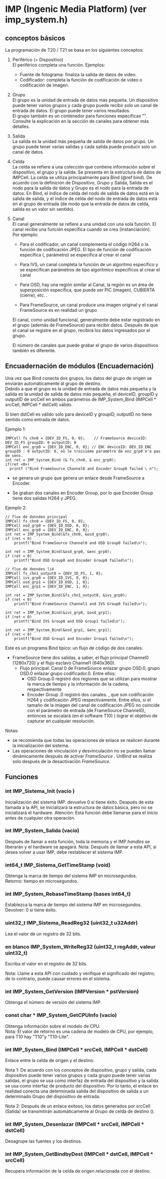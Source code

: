 

# IMP (Ingenic Media Platform) (ver imp_system.h)

## conceptos básicos
La programación de T20 / T21 se basa en los siguientes conceptos:
1. Periférico (= Dispositivo)  
    El periférico completa una función. Ejemplos:
     *  Fuente de fotograma: finaliza la salida de datos de video.
     *  Codificador: completa la función de codificación de video o codificación de imagen.
2. Grupo  
    El grupo es la unidad de entrada de datos más pequeña. Un dispositivo puede tener varios grupos y cada grupo puede recibir solo un canal de entrada de datos. El grupo puede tener varios resultados.  
    El grupo también es un contenedor para funciones específicas "". Consulte la explicación en la sección de canales para obtener más detalles.
3. Salida  
    La salida es la unidad más pequeña de salida de datos por grupo. Un grupo puede tener varias salidas y cada salida puede producir solo un canal de datos.
4. Celda  
    La celda se refiere a una colección que contiene información sobre el dispositivo, el grupo y la salida. Se presenta en la estructura de datos de IMPCell.
La celda se utiliza principalmente para Bind (@ref bind). De acuerdo con la definición de Dispositivo, Grupo y Salida, Salida es el nodo para la salida de datos y Grupo es el nodo para la entrada de datos.
En Bind, el índice de celda del nodo de salida de datos está en la salida de salida, y el índice de celda del nodo de entrada de datos está en el grupo de entrada (de modo que la entrada de datos de celda, salida es un valor sin sentido).
5. Canal  
    El canal generalmente se refiere a una unidad con una sola función. El canal recibe una función específica cuando se crea (instanciación).  
    Por ejemplo:  
     -  Para el codificador, un canal complementa el código H264 o la función de codificación JPEG. El tipo de función de codificación específica (, parámetro) se especifica al crear el canal


     -  Para IVS, un canal completa la función de un algoritmo específico y se especifican parámetros de tipo algorítmico específicos al crear el canal


     -  Para OSD, hay una región similar al Canal, la región es un área de superposición específica, que puede ser PIC (imagen), CUBIERTA (cierre), etc. .


     -  Para FrameSource, un canal produce una imagen original y el canal FrameSource es en realidad un grupo


     
     El canal, como unidad funcional, generalmente debe estar registrado en el grupo (además de FrameSource) para recibir datos. Después de que el canal se registre en el grupo, recibirá los datos ingresados ​​por el grupo.

    El número de canales que puede grabar el grupo de varios dispositivos también es diferente.

## Encuadernación de módulos (Encuadernación)

Una vez que Bind conecta dos grupos, los datos del grupo de origen se enviarán automáticamente al grupo de destino.  
Debido a que el grupo es la unidad de entrada de datos más pequeña y la salida es la unidad de salida de datos más pequeña, el deviceID, groupID y outputID de srcCell en ambos parámetros de IMP_System_Bind (IMPCell * srcCell, IMPCell * dstCell) válido.  

Si bien dstCell es válido solo para deviceID y groupID, outputID no tiene sentido como entrada de datos.

Ejemplo 1: 
```
IMPCell fs_chn0 = {DEV_ID_FS, 0, 0};    // FrameSource deviceID: DEV_ID_FS groupID: 0 outputID: 0
IMPCell enc_grp0 = {DEV_ID_ENC, 0, 0}; // ENC deviceID: DEV_ID_ENC groupID : 0 outputID: 0, où le troisième paramètre de enc_grp0 n'a pas de sens. 
int ret = IMP_System_Bind (& fs_chn0, & enc_grp0);
if(ret <0>)
  printf ("Bind FrameSource Channel0 and Encoder Group0 failed \ n");

```

* se genera un grupo que genera un enlace desde FrameSource a Encoder.


* Se graban dos canales en Encoder Group, por lo que Encoder Group tiene dos salidas H264 y JPEG.



Ejemplo 2:
```
// flux de données principal
IMPCell fs_chn0 = {DEV_ID_FS, 0, 0};
IMPCell osd_grp0 = {DEV_ID_OSD, 0, 0};
IMPCell enc_grp0 = {DEV_ID_ENC, 0, 0};
int ret = IMP_System_Bind(&fs_chn0, &osd_grp0);
if (ret < 0)
    printf("Bind FrameSource Channel0 and OSD Group0 failed\n");

int ret = IMP_System_Bind(&osd_grp0, &enc_grp0);
if (ret < 0)
    printf("Bind OSD Group0 and Encoder Group0 failed\n");

// flux de données lié 
IMPCell fs_chn1_output0 = {DEV_ID_FS, 1, 0};
IMPCell ivs_grp0 = {DEV_ID_IVS, 0, 0};
IMPCell osd_grp1 = {DEV_ID_OSD, 1, 0};
IMPCell enc_grp1 = {DEV_ID_ENC, 1, 0};

int ret = IMP_System_Bind(&fs_chn1_output0, &ivs_grp0);
if (ret < 0)
    printf("Bind FrameSource Channel1 and IVS Group0 failed\n");

int ret = IMP_System_Bind(&ivs_grp0, &osd_grp1);
if (ret < 0)
    printf("Bind IVS Group0 and OSD Group1 failed\n");

int ret = IMP_System_Bind(&osd_grp1, &enc_grp1);
if (ret < 0)
    printf("Bind OSD Group1 and Encoder Group1 failed\n");
```
Este es un programa Bind típico: un flujo de código de dos canales.
 * FrameSource tiene dos salidas, a saber, el flujo principal Channel0 (1280x720) y el flujo esclavo Channel1 (640x360).
   *   Flujo principal: Canal 0 de FrameSource enlazar grupo OSD.0, grupo OSD.0 enlazar grupo codificador.0. Entre ellos: 
       * OSD Group.0 registró dos regiones que se utilizan para mostrar la marca de tiempo y la información de la cadena, respectivamente
       * Encoder Group .0 registró dos canales. , que son codificación H264 y codificación JPEG respectivamente. Entre ellos, si el tamaño de la imagen del canal de codificación JPEG no coincide con el parámetro de entrada (de FrameSource Channel0), entonces se escalará (en el software T10) ) lograr el objetivo de capturar en cualquier resolución.
       
Notas:
* se recomienda que todas las operaciones de enlace se realicen durante la inicialización del sistema.
* Las operaciones de vinculación y desvinculación no se pueden llamar dinámicamente después de activar _FrameSource_ . UnBind se realiza solo después de la desactivación _FrameSource_.

## Funciones

### int IMP\_Sistema\_Init (vacío )
Inicialización del sistema IMP.
devuelve 0 si tiene éxito.
Después de esta llamada a la API, se inicializará la estructura de datos básica, pero no se inicializará el hardware.
Atención: Esta función debe llamarse para el inicio antes de cualquier otra operación.
### int IMP_System_Salida (vacío)

Después de llamar a esta función, toda la memoria y el IMP _handles_ se liberarán y el hardware se apagará. 
Nota: Después de llamar a esta API, si desea volver a usar IMP, debe restablecer el sistema IMP.

### int64_t IMP_Sistema_GetTimeStamp (void)

Obtenga la marca de tiempo del sistema IMP en microsegundos.  
Retorno: tiempo en microsegundos.

### int IMP_System_RebaseTimeStamp (bases int64_t)
Establezca la marca de tiempo del sistema IMP en microsegundos.  
Devolver: 0 si tiene éxito.

### uint32_t IMP_Sistema_ReadReg32 (uint32_t u32Addr)

Lea el valor de un registro de 32 bits.  

### en blanco IMP_System_WriteReg32 (uint32_t regAddr, valeur uint32_t)
Escriba el valor en el registro de 32 bits.

Nota: Llame a esta API con cuidado y verifique el significado del registro; de lo contrario, puede causar errores en el sistema.

### int IMP_System_GetVersion (IMPVersion * pstVersion) 

Obtenga el número de versión del sistema IMP.

### const char * IMP_System_GetCPUInfo (vacío)
Obtenga información sobre el modelo de CPU.  
Nota: El valor de retorno es una cadena de modelo de CPU, por ejemplo, para T10 hay "T10"y "T10-Lite".

### int IMP_System_Bind (IMPCell * srcCell, IMPCell * dstCell)

Enlace entre la celda de origen y el destino.

Nota 1: De acuerdo con los conceptos de dispositivo, grupo y salida, cada dispositivo puede tener varios grupos y cada grupo puede tener varias salidas, el grupo se usa como interfaz de entrada del dispositivo y la salida se usa como interfaz de producto del dispositivo. Por lo tanto, el enlace en realidad conecta una determinada salida del dispositivo de salida a un determinado Grupo del dispositivo de entrada.

Nota 2: Después de un enlace exitoso, los datos generados por srcCell (Salida) se transmitirán automáticamente al Grupo de celda de destino ().

### int IMP_System_Desenlazar (IMPCell * srcCell, IMPCell * dstCell)
Desagrupe las fuentes y los destinos. 

### int IMP_System_GetBindbyDest (IMPCell * dstCell, IMPCell * srcCell)

Recupera información de la celda de origen relacionada con el destino.




